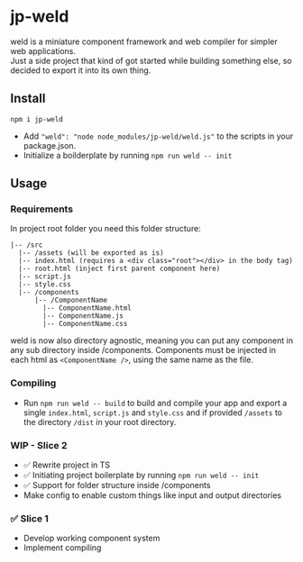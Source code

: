 # jp-weld

weld is a miniature component framework and web compiler for simpler web applications.  
Just a side project that kind of got started while building something else, so decided to export it into its own thing.

## Install

`npm i jp-weld`

- Add `"weld": "node node_modules/jp-weld/weld.js"` to the scripts in your package.json.
- Initialize a boilderplate by running `npm run weld -- init`

## Usage

### Requirements

In project root folder you need this folder structure:

```
|-- /src
  |-- /assets (will be exported as is)
  |-- index.html (requires a <div class="root"></div> in the body tag)
  |-- root.html (inject first parent component here)
  |-- script.js
  |-- style.css
  |-- /components
      |-- /ComponentName
        |-- ComponentName.html
        |-- ComponentName.js
        |-- ComponentName.css
```

weld is now also directory agnostic, meaning you can put any component in any sub directory inside /components.
Components must be injected in each html as `<ComponentName />`, using the same name as the file.

### Compiling

- Run `npm run weld -- build` to build and compile your app and export a single `index.html`, `script.js` and `style.css` and if provided `/assets` to the directory `/dist` in your root directory.

### WIP - Slice 2

- ✅ Rewrite project in TS
- ✅ Initiating project boilerplate by running `npm run weld -- init`
- ✅ Support for folder structure inside /components
- Make config to enable custom things like input and output directories

### ✅ Slice 1

- Develop working component system
- Implement compiling
